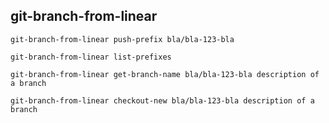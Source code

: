git-branch-from-linear
-----------------------

```
git-branch-from-linear push-prefix bla/bla-123-bla
```

```
git-branch-from-linear list-prefixes
```

```
git-branch-from-linear get-branch-name bla/bla-123-bla description of a branch
```

```
git-branch-from-linear checkout-new bla/bla-123-bla description of a branch
```

